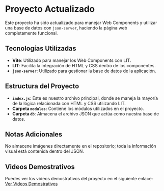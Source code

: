 # Proyecto Actualizado

Este proyecto ha sido actualizado para manejar Web Components y utilizar una base de datos con `json-server`, haciendo la página web completamente funcional.

## Tecnologías Utilizadas

- **Vite**: Utilizado para manejar los Web Components con LIT.
- **LIT**: Facilita la integración de HTML y CSS dentro de los componentes.
- **`json-server`**: Utilizado para gestionar la base de datos de la aplicación.

## Estructura del Proyecto

- **`index.js`**: Este es nuestro archivo principal, donde se maneja la mayoría de la lógica relacionada con HTML y CSS utilizando LIT.
- **Carpeta `modules`**: Contiene los módulos utilizados en el proyecto.
- **Carpeta `db`**: Almacena el archivo JSON que actúa como nuestra base de datos.

## Notas Adicionales

No almacene imágenes directamente en el repositorio; toda la información visual está contenida dentro del JSON.

## Videos Demostrativos 

Puedes ver los videos demostrativos del proyecto en el siguiente enlace: [Ver Videos Demostrativos](https://github.com/Raxont/proyectoWeb/issues/1)

